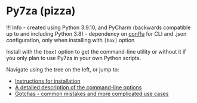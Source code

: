 # Py7za (pizza)

!!! Info
    - created using Python 3.9.10, and PyCharm (backwards compatible up to and including Python 3.8)
    - dependency on [conffu](https://pypi.org/project/conffu/) for CLI and .json configuration, only when installing with `[box]` option

Install with the `[box]` option to get the command-line utility or without it if you only plan to use Py7za in your own Python scripts.

Navigate using the tree on the left, or jump to:

- [Instructions for installation](./getting_started/#installation)
- [A detailed description of the command-line options](./configuration/#cli-options)
- [Gotchas - common mistakes and more complicated use cases](./gotchas)